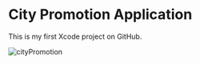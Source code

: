 # City Promotion Application

This is my first Xcode project on GitHub.


![cityPromotion](https://user-images.githubusercontent.com/97171726/162442322-0136e1d6-3fff-45b4-a043-2e4b5f6e2065.gif)




